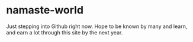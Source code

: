 # namaste-world
Just stepping into Github right now. Hope to be known by many and learn, and earn a lot through this site by the next year. 
